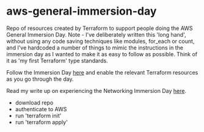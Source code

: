 # aws-general-immersion-day

Repo of resources created by Terraform to support people doing the AWS General Immersion Day.  Note - I've deliberately written this 'long hand', without using any code saving techniques like modules, for_each or count, and I've hardcoded a number of things to mimic the instructions in the immersion day as I wanted to make it as easy to follow as possible.  Think of it as 'my first Terraform' type standards.

Follow the Immersion Day [here](https://catalog.us-east-1.prod.workshops.aws/workshops/f3a3e2bd-e1d5-49de-b8e6-dac361842e76/en-US/preparation-guide) and enable the relevant Terraform resources as you go through the day.

Read my write up on experiencing the Networking Immersion Day [here](https://markrosscloud.medium.com/atos-aws-coaching-hub-kicks-off-2022-series-with-a-aws-general-immersion-day-710dde06df4b).

- download repo
- authenticate to AWS
- run 'terraform init'
- run 'terraform apply'
